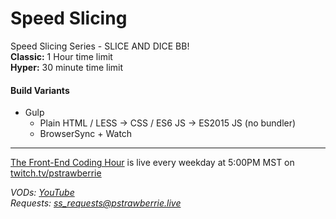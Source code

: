 # Speed Slicing
Speed Slicing Series - SLICE AND DICE BB!  
**Classic:** 1 Hour time limit  
**Hyper:** 30 minute time limit  

#### Build Variants
- Gulp
  - Plain HTML / LESS -> CSS / ES6 JS -> ES2015 JS (no bundler)
  - BrowserSync + Watch


--------------

[The Front-End Coding Hour](https://pstrawberrie.live/front-end-web-stream/) is live every weekday at 5:00PM MST on [twitch.tv/pstrawberrie](https://twitch.tv/pstrawberrie)  

*VODs: [YouTube](https://youtube.com/pstrawberrie)*  
*Requests: ss_requests@pstrawberrie.live*  
